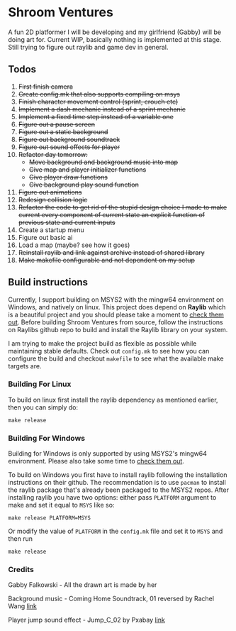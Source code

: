 # Shroom Ventures
A fun 2D platformer I will be developing and my girlfriend (Gabby) will be doing art for. Current WIP, basically nothing is implemented at this stage. Still trying to figure out raylib and game dev in general.

## Todos
1) ~~First finish camera~~
2) ~~Create config.mk that also supports compiling on msys~~
3) ~~Finish character movement control (sprint, crouch etc)~~
4) ~~Implement a dash mechanic instead of a sprint mechanic~~
5) ~~Implement a fixed time step instead of a variable one~~
5) ~~Figure out a pause screen~~
6) ~~Figure out a static background~~
7) ~~Figure out background soundtrack~~
8) ~~Figure out sound effects for player~~
9) ~~Refactor day tomorrow:~~
    - ~~Move background and background music into map~~
    - ~~Give map and player initializer functions~~
    - ~~Give player draw functions~~
    - ~~Give background play sound function~~
9) ~~Figure out animations~~
10) ~~Redesign collision logic~~
11) ~~Refactor the code to get rid of the stupid design choice I made to make current
	every component of current state an explicit function of previous state and 
	current inputs~~
12) Create a startup menu
13) Figure out basic ai
14) Load a map (maybe? see how it goes)
15) ~~Reinstall raylib and link against archive instead of shared library~~
16) ~~Make makefile configurable and not dependent on my setup~~

## Build instructions
Currently, I support building on MSYS2 with the mingw64 environment on Windows, and natively on linux. This project does depend on **Raylib** which is a beautiful project and you should please take a moment to [check them out](https://github.com/raysan5/raylib/). Before building Shroom Ventures from source, follow the instructions on Raylibs github repo to build and install the Raylib library on your system.

I am trying to make the project build as flexible as possible while maintaining stable defaults. Check out `config.mk` to see how you can configure the build and checkout `makefile` to see what the available make targets are.

### Building For Linux 
To build on linux first install the raylib dependency as mentioned earlier, then you can simply do:
    
    make release

### Building For Windows
Building for Windows is only supported by using MSYS2's mingw64 environment. Please also take some time to [check them out](https://github.com/msys2/).

To build on Windows you first have to install raylib following the installation instructions on their github. The recommendation is to use `pacman` to install the raylib package that's already been packaged to the MSYS2 repos. After installing raylib you have two options: either pass `PLATFORM` argument to make and set it equal to `MSYS` like so:
    
    make release PLATFORM=MSYS

Or modify the value of `PLATFORM` in the `config.mk` file and set it to `MSYS` and then run
    
    make release

### Credits

Gabby Falkowski - All the drawn art is made by her

Background music - Coming Home Soundtrack, 01 reversed by Rachel Wang [link](https://rachelwang.itch.io/coming-home-original-soundtrack)

Player jump sound effect - Jump_C_02 by Pxabay [link](https://pixabay.com/sound-effects/jump-c-02-102843/)
